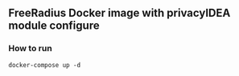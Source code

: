 ## FreeRadius Docker image with privacyIDEA module configure

### How to run

```
docker-compose up -d
```
